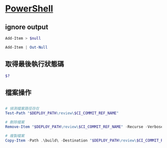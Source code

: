 # [PowerShell](https://docs.microsoft.com/zh-tw/powershell/scripting/overview?view=powershell-7.1)

## ignore output

```powershell
Add-Item > $null

Add-Item | Out-Null
```

## 取得最後執行狀態碼

```powershell
$?
```

## 檔案操作

```powershell

# 偵測檔案路徑存在
Test-Path "$DEPLOY_PATH\review\$CI_COMMIT_REF_NAME"

# 刪除檔案
Remove-Item "$DEPLOY_PATH\review\$CI_COMMIT_REF_NAME" -Recurse -Verbose -Force

# 複製檔案
Copy-Item -Path .\build\ -Destination "$DEPLOY_PATH\review\$CI_COMMIT_REF_NAME" -Recurse -Verbose -Force
```
